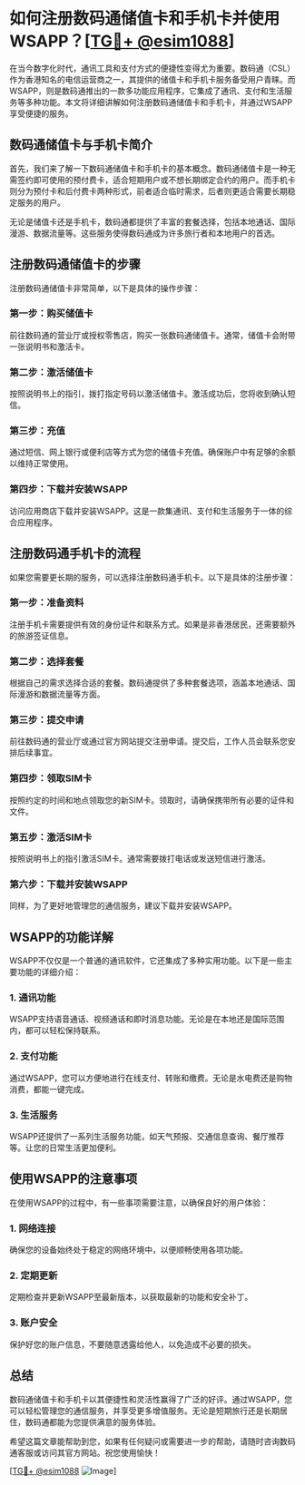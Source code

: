 # 如何注册数码通储值卡和手机卡并使用WSAPP？[[TG💪+ @esim1088](https://t.me/s/esim1088)]

在当今数字化时代，通讯工具和支付方式的便捷性变得尤为重要。数码通（CSL）作为香港知名的电信运营商之一，其提供的储值卡和手机卡服务备受用户青睐。而WSAPP，则是数码通推出的一款多功能应用程序，它集成了通讯、支付和生活服务等多种功能。本文将详细讲解如何注册数码通储值卡和手机卡，并通过WSAPP享受便捷的服务。

## 数码通储值卡与手机卡简介

首先，我们来了解一下数码通储值卡和手机卡的基本概念。数码通储值卡是一种无需签约即可使用的预付费卡，适合短期用户或不想长期绑定合约的用户。而手机卡则分为预付卡和后付费卡两种形式，前者适合临时需求，后者则更适合需要长期稳定服务的用户。

无论是储值卡还是手机卡，数码通都提供了丰富的套餐选择，包括本地通话、国际漫游、数据流量等。这些服务使得数码通成为许多旅行者和本地用户的首选。

## 注册数码通储值卡的步骤

注册数码通储值卡非常简单，以下是具体的操作步骤：

### 第一步：购买储值卡
前往数码通的营业厅或授权零售店，购买一张数码通储值卡。通常，储值卡会附带一张说明书和激活卡。

### 第二步：激活储值卡
按照说明书上的指引，拨打指定号码以激活储值卡。激活成功后，您将收到确认短信。

### 第三步：充值
通过短信、网上银行或便利店等方式为您的储值卡充值。确保账户中有足够的余额以维持正常使用。

### 第四步：下载并安装WSAPP
访问应用商店下载并安装WSAPP。这是一款集通讯、支付和生活服务于一体的综合应用程序。

## 注册数码通手机卡的流程

如果您需要更长期的服务，可以选择注册数码通手机卡。以下是具体的注册步骤：

### 第一步：准备资料
注册手机卡需要提供有效的身份证件和联系方式。如果是非香港居民，还需要额外的旅游签证信息。

### 第二步：选择套餐
根据自己的需求选择合适的套餐。数码通提供了多种套餐选项，涵盖本地通话、国际漫游和数据流量等方面。

### 第三步：提交申请
前往数码通的营业厅或通过官方网站提交注册申请。提交后，工作人员会联系您安排后续事宜。

### 第四步：领取SIM卡
按照约定的时间和地点领取您的新SIM卡。领取时，请确保携带所有必要的证件和文件。

### 第五步：激活SIM卡
按照说明书上的指引激活SIM卡。通常需要拨打电话或发送短信进行激活。

### 第六步：下载并安装WSAPP
同样，为了更好地管理您的通信服务，建议下载并安装WSAPP。

## WSAPP的功能详解

WSAPP不仅仅是一个普通的通讯软件，它还集成了多种实用功能。以下是一些主要功能的详细介绍：

### 1. 通讯功能
WSAPP支持语音通话、视频通话和即时消息功能。无论是在本地还是国际范围内，都可以轻松保持联系。

### 2. 支付功能
通过WSAPP，您可以方便地进行在线支付、转账和缴费。无论是水电费还是购物消费，都能一键完成。

### 3. 生活服务
WSAPP还提供了一系列生活服务功能，如天气预报、交通信息查询、餐厅推荐等。让您的日常生活更加便利。

## 使用WSAPP的注意事项

在使用WSAPP的过程中，有一些事项需要注意，以确保良好的用户体验：

### 1. 网络连接
确保您的设备始终处于稳定的网络环境中，以便顺畅使用各项功能。

### 2. 定期更新
定期检查并更新WSAPP至最新版本，以获取最新的功能和安全补丁。

### 3. 账户安全
保护好您的账户信息，不要随意透露给他人，以免造成不必要的损失。

## 总结

数码通储值卡和手机卡以其便捷性和灵活性赢得了广泛的好评。通过WSAPP，您可以轻松管理您的通信服务，并享受更多增值服务。无论是短期旅行还是长期居住，数码通都能为您提供满意的服务体验。

希望这篇文章能帮助到您，如果有任何疑问或需要进一步的帮助，请随时咨询数码通客服或访问其官方网站。祝您使用愉快！

[[TG💪+ @esim1088](https://t.me/s/esim1088) ![Image](https://i.postimg.cc/4NQfJmqS/Snipaste-2025-05-13-00-14-12.png)]